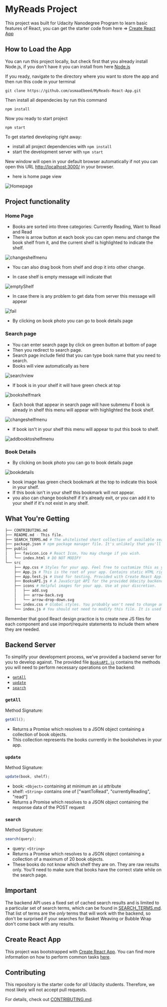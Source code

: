 # MyReads Project

This project was built for Udacity Nanodegree Program to learn basic features of React, you can get the starter code from here => [Create React App](https://reactjs.org/docs/create-a-new-react-app.html)

## How to Load the App

You can run this project locally, but check first that you already install Node.js, if you don't have it you can install from here [Node.js](https://nodejs.org/en/)

If you ready, navigate to the directory where you want to store the app and then run this code in your terminal

```
git clone https://github.com/asmaaEbeed/MyReads-React-App.git
```

Then install all dependecies by run this command

```
npm install
```

Now you ready to start project

```
npm start
```



To get started developing right away:

- install all project dependencies with `npm install`
- start the development server with `npm start`

New window will open in your default browser automatically if not you can open this URL [http://localhost:3000/](http://localhost:3000/) in your browser.

- here is home page view

![Homepage](src/images/ScreenShot/home-page.jpg "Home Page")


## Project functionality

### Home Page

- Books are sorted into three categories: Currently Reading, Want to Read and Read
- There is arrow button at each book you can open menu and change the book shelf from it, and the current shelf is highlighted to indicate the shelf.

![changeshelfmenu](src/images/ScreenShot/change-shelf-menu.jpg "Change shelf menu")

- You can also drag book from shelf and drop it into other change.

- In case shelf is empty message will indicate that

![emptyShelf](src/images/ScreenShot/empty-shelf.jpg "Shelf id empty")


- In case there is any problem to get data from server this message will appear

![fail](src/images/ScreenShot/failed-fetch.jpg "Failed fetch data")

- By clicking on book photo you can go to book details page 
### Search page
- You can enter search page by click on green button at bottom of page
- Then you redirect to search page.
- Search page include field that you can type book name that you need to search.
- Books will view automatically as here

![searchview](src/images/ScreenShot/search-view.jpg "search view")

- If book is in your shelf it will have green check at top 

![bookshelfmark](src/images/ScreenShot/book-shelf-mark.jpg "book-shelf-mark")


- Each book that appear in search page will have submenu if book is already in shelf this menu will appear with highlighted the book shelf.

![changeshelfmenu](src/images/ScreenShot/change-shelf-menu.jpg "Change shelf menu")

- If book isn't in your shelf this menu will appear to put this book to shelf.

![addbooktoshelfmenu](src/images/ScreenShot/add-new-book-to-shelf-menu.jpg "Add new book to shelf menu")

### Book Details
- By clicking on book photo you can go to book details page 

![bookdetails](src/images/ScreenShot/book-details.jpg "book details")

- book image has green check bookmark at the top to indicate this book in your shelf.
- If this book isn't in your shelf this bookmark will not appear.
- you also can change bookshelf if it's already exit, or you can add it to your shelf if it's not exist in any shelf.


## What You're Getting

```bash
├── CONTRIBUTING.md
├── README.md - This file.
├── SEARCH_TERMS.md # The whitelisted short collection of available search terms for you to use with your app.
├── package.json # npm package manager file. It's unlikely that you'll need to modify this.
├── public
│   ├── favicon.ico # React Icon, You may change if you wish.
│   └── index.html # DO NOT MODIFY
└── src
    ├── App.css # Styles for your app. Feel free to customize this as you desire.
    ├── App.js # This is the root of your app. Contains static HTML right now.
    ├── App.test.js # Used for testing. Provided with Create React App. Testing is encouraged, but not required.
    ├── BooksAPI.js # A JavaScript API for the provided Udacity backend. Instructions for the methods are below.
    ├── icons # Helpful images for your app. Use at your discretion.
    │   ├── add.svg
    │   ├── arrow-back.svg
    │   └── arrow-drop-down.svg
    ├── index.css # Global styles. You probably won't need to change anything here.
    └── index.js # You should not need to modify this file. It is used for DOM rendering only.
```

Remember that good React design practice is to create new JS files for each component and use import/require statements to include them where they are needed.

## Backend Server

To simplify your development process, we've provided a backend server for you to develop against. The provided file [`BooksAPI.js`](src/BooksAPI.js) contains the methods you will need to perform necessary operations on the backend:

- [`getAll`](#getall)
- [`update`](#update)
- [`search`](#search)

### `getAll`

Method Signature:

```js
getAll();
```

- Returns a Promise which resolves to a JSON object containing a collection of book objects.
- This collection represents the books currently in the bookshelves in your app.

### `update`

Method Signature:

```js
update(book, shelf);
```

- book: `<Object>` containing at minimum an `id` attribute
- shelf: `<String>` contains one of ["wantToRead", "currentlyReading", "read"]
- Returns a Promise which resolves to a JSON object containing the response data of the POST request

### `search`

Method Signature:

```js
search(query);
```

- query: `<String>`
- Returns a Promise which resolves to a JSON object containing a collection of a maximum of 20 book objects.
- These books do not know which shelf they are on. They are raw results only. You'll need to make sure that books have the correct state while on the search page.

## Important

The backend API uses a fixed set of cached search results and is limited to a particular set of search terms, which can be found in [SEARCH_TERMS.md](SEARCH_TERMS.md). That list of terms are the _only_ terms that will work with the backend, so don't be surprised if your searches for Basket Weaving or Bubble Wrap don't come back with any results.

## Create React App

This project was bootstrapped with [Create React App](https://github.com/facebook/create-react-app). You can find more information on how to perform common tasks [here](https://github.com/facebook/create-react-app/blob/main/packages/cra-template/template/README.md).

## Contributing

This repository is the starter code for _all_ Udacity students. Therefore, we most likely will not accept pull requests.

For details, check out [CONTRIBUTING.md](CONTRIBUTING.md).
